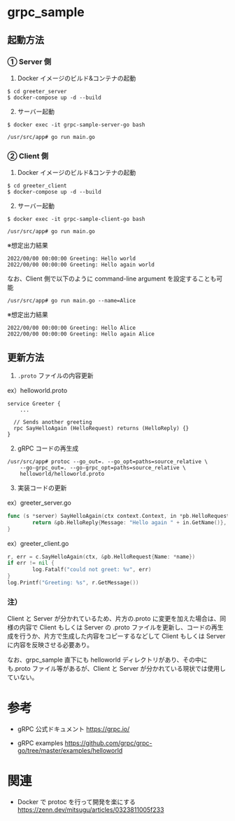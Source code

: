 # grpc_sample

## 起動方法

### ① Server 側

1. Docker イメージのビルド&コンテナの起動

```
$ cd greeter_server
$ docker-compose up -d --build
```

2. サーバー起動

```
$ docker exec -it grpc-sample-server-go bash
```

```
/usr/src/app# go run main.go
```

### ② Client 側

1. Docker イメージのビルド&コンテナの起動

```
$ cd greeter_client
$ docker-compose up -d --build
```

2. サーバー起動

```
$ docker exec -it grpc-sample-client-go bash
```

```
/usr/src/app# go run main.go
```

※想定出力結果

```
2022/00/00 00:00:00 Greeting: Hello world
2022/00/00 00:00:00 Greeting: Hello again world
```

なお、Client 側で以下のように command-line argument を設定することも可能

```
/usr/src/app# go run main.go --name=Alice
```

※想定出力結果

```
2022/00/00 00:00:00 Greeting: Hello Alice
2022/00/00 00:00:00 Greeting: Hello again Alice
```

## 更新方法

1. `.proto` ファイルの内容更新

ex）helloworld.proto

```
service Greeter {
    ...

  // Sends another greeting
  rpc SayHelloAgain (HelloRequest) returns (HelloReply) {}
}
```

2. gRPC コードの再生成

```
/usr/src/app# protoc --go_out=. --go_opt=paths=source_relative \
    --go-grpc_out=. --go-grpc_opt=paths=source_relative \
    helloworld/helloworld.proto
```

3. 実装コードの更新

ex）greeter_server.go

```go
func (s *server) SayHelloAgain(ctx context.Context, in *pb.HelloRequest) (*pb.HelloReply, error) {
        return &pb.HelloReply{Message: "Hello again " + in.GetName()}, nil
}
```

ex）greeter_client.go

```go
r, err = c.SayHelloAgain(ctx, &pb.HelloRequest{Name: *name})
if err != nil {
        log.Fatalf("could not greet: %v", err)
}
log.Printf("Greeting: %s", r.GetMessage())
```

### 注）

Client と Server が分かれているため、片方の.proto に変更を加えた場合は、同様の内容で Client もしくは Server の .proto ファイルを更新し、コードの再生成を行うか、片方で生成した内容をコピーするなどして Client もしくは Server に内容を反映させる必要あり。

なお、grpc_sample 直下にも helloworld ディレクトリがあり、その中にも.proto ファイル等があるが、Client と Server が分かれている現状では使用していない。

# 参考

- gRPC 公式ドキュメント
  https://grpc.io/

- gRPC examples
  https://github.com/grpc/grpc-go/tree/master/examples/helloworld

# 関連

- Docker で protoc を行って開発を楽にする
  https://zenn.dev/mitsugu/articles/0323811005f233
